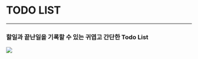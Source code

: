 # TODO LIST
***
### 할일과 끝난일을 기록할 수 있는 귀엽고 간단한 Todo List
<img src="https://img.shields.io/badge/javascript-F7DF1E?style=for-the-badge&logo=javascript&logoColor=black">


